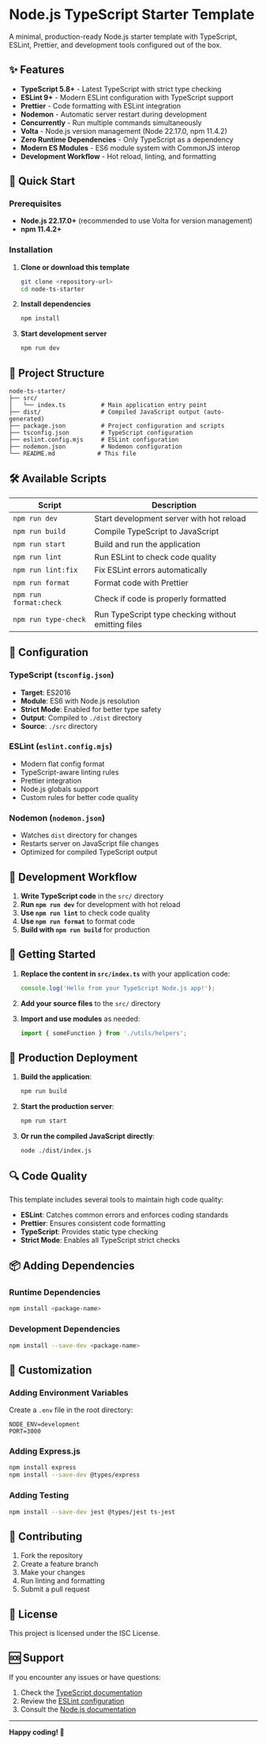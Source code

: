 # Node.js TypeScript Starter Template

A minimal, production-ready Node.js starter template with TypeScript, ESLint, Prettier, and development tools configured out of the box.

## ✨ Features

- **TypeScript 5.8+** - Latest TypeScript with strict type checking
- **ESLint 9+** - Modern ESLint configuration with TypeScript support
- **Prettier** - Code formatting with ESLint integration
- **Nodemon** - Automatic server restart during development
- **Concurrently** - Run multiple commands simultaneously
- **Volta** - Node.js version management (Node 22.17.0, npm 11.4.2)
- **Zero Runtime Dependencies** - Only TypeScript as a dependency
- **Modern ES Modules** - ES6 module system with CommonJS interop
- **Development Workflow** - Hot reload, linting, and formatting

## 🚀 Quick Start

### Prerequisites

- **Node.js 22.17.0+** (recommended to use Volta for version management)
- **npm 11.4.2+**

### Installation

1. **Clone or download this template**

   ```bash
   git clone <repository-url>
   cd node-ts-starter
   ```

2. **Install dependencies**

   ```bash
   npm install
   ```

3. **Start development server**
   ```bash
   npm run dev
   ```

## 📁 Project Structure

```
node-ts-starter/
├── src/
│   └── index.ts          # Main application entry point
├── dist/                 # Compiled JavaScript output (auto-generated)
├── package.json          # Project configuration and scripts
├── tsconfig.json         # TypeScript configuration
├── eslint.config.mjs     # ESLint configuration
├── nodemon.json          # Nodemon configuration
└── README.md            # This file
```

## 🛠️ Available Scripts

| Script                 | Description                                         |
| ---------------------- | --------------------------------------------------- |
| `npm run dev`          | Start development server with hot reload            |
| `npm run build`        | Compile TypeScript to JavaScript                    |
| `npm run start`        | Build and run the application                       |
| `npm run lint`         | Run ESLint to check code quality                    |
| `npm run lint:fix`     | Fix ESLint errors automatically                     |
| `npm run format`       | Format code with Prettier                           |
| `npm run format:check` | Check if code is properly formatted                 |
| `npm run type-check`   | Run TypeScript type checking without emitting files |

## 🔧 Configuration

### TypeScript (`tsconfig.json`)

- **Target**: ES2016
- **Module**: ES6 with Node.js resolution
- **Strict Mode**: Enabled for better type safety
- **Output**: Compiled to `./dist` directory
- **Source**: `./src` directory

### ESLint (`eslint.config.mjs`)

- Modern flat config format
- TypeScript-aware linting rules
- Prettier integration
- Node.js globals support
- Custom rules for better code quality

### Nodemon (`nodemon.json`)

- Watches `dist` directory for changes
- Restarts server on JavaScript file changes
- Optimized for compiled TypeScript output

## 🎯 Development Workflow

1. **Write TypeScript code** in the `src/` directory
2. **Run `npm run dev`** for development with hot reload
3. **Use `npm run lint`** to check code quality
4. **Use `npm run format`** to format code
5. **Build with `npm run build`** for production

## 📝 Getting Started

1. **Replace the content in `src/index.ts`** with your application code:

   ```typescript
   console.log('Hello from your TypeScript Node.js app!');
   ```

2. **Add your source files** to the `src/` directory

3. **Import and use modules** as needed:
   ```typescript
   import { someFunction } from './utils/helpers';
   ```

## 🚀 Production Deployment

1. **Build the application**:

   ```bash
   npm run build
   ```

2. **Start the production server**:

   ```bash
   npm run start
   ```

3. **Or run the compiled JavaScript directly**:
   ```bash
   node ./dist/index.js
   ```

## 🔍 Code Quality

This template includes several tools to maintain high code quality:

- **ESLint**: Catches common errors and enforces coding standards
- **Prettier**: Ensures consistent code formatting
- **TypeScript**: Provides static type checking
- **Strict Mode**: Enables all TypeScript strict checks

## 📦 Adding Dependencies

### Runtime Dependencies

```bash
npm install <package-name>
```

### Development Dependencies

```bash
npm install --save-dev <package-name>
```

## 🎨 Customization

### Adding Environment Variables

Create a `.env` file in the root directory:

```env
NODE_ENV=development
PORT=3000
```

### Adding Express.js

```bash
npm install express
npm install --save-dev @types/express
```

### Adding Testing

```bash
npm install --save-dev jest @types/jest ts-jest
```

## 🤝 Contributing

1. Fork the repository
2. Create a feature branch
3. Make your changes
4. Run linting and formatting
5. Submit a pull request

## 📄 License

This project is licensed under the ISC License.

## 🆘 Support

If you encounter any issues or have questions:

1. Check the [TypeScript documentation](https://www.typescriptlang.org/docs/)
2. Review the [ESLint configuration](https://eslint.org/docs/latest/)
3. Consult the [Node.js documentation](https://nodejs.org/docs/)

---

**Happy coding! 🎉**
